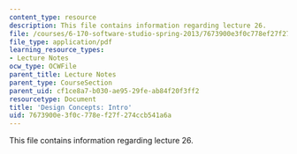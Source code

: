 ```yaml
---
content_type: resource
description: This file contains information regarding lecture 26.
file: /courses/6-170-software-studio-spring-2013/7673900e3f0c778ef27f274ccb541a6a_MIT6_170S13_26-con-intro.pdf
file_type: application/pdf
learning_resource_types:
- Lecture Notes
ocw_type: OCWFile
parent_title: Lecture Notes
parent_type: CourseSection
parent_uid: cf1ce8a7-b030-ae95-29fe-ab84f20f3ff2
resourcetype: Document
title: 'Design Concepts: Intro'
uid: 7673900e-3f0c-778e-f27f-274ccb541a6a
---
```

This file contains information regarding lecture 26.

